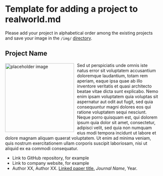 # Template for adding a project to realworld.md

Please add your project in alphabetical order among the existing projects and save your image in the `/img/` [directory](https://github.com/mfem/web/tree/master/src/img).

## Project Name

<img src="../img/placeholder.png" align="left" style="margin-top: 2px; margin-right: 10px" width="225" alt="placeholder image">

Sed ut perspiciatis unde omnis iste natus error sit voluptatem accusantium doloremque laudantium, totam rem aperiam, eaque ipsa quae ab illo inventore veritatis et quasi architecto beatae vitae dicta sunt explicabo. Nemo enim ipsam voluptatem quia voluptas sit aspernatur aut odit aut fugit, sed quia consequuntur magni dolores eos qui ratione voluptatem sequi nesciunt. Neque porro quisquam est, qui dolorem ipsum quia dolor sit amet, consectetur, adipisci velit, sed quia non numquam eius modi tempora incidunt ut labore et dolore magnam aliquam quaerat voluptatem. Ut enim ad minima veniam, quis nostrum exercitationem ullam corporis suscipit laboriosam, nisi ut aliquid ex ea commodi consequatur.

- Link to GitHub repository, for example
- Link to company website, for example
- Author XX, Author XX. [Linked paper title.](URL) *Journal Name*, Year.
